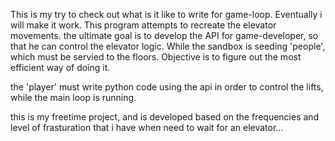This is my try to check out what is it like to write for game-loop. Eventually i will make it work.
This program attempts to recreate the elevator movements. the ultimate goal is to develop the API for
game-developer, so that he can control the elevator logic. While the sandbox is seeding 'people', which
must be servied to the floors. Objective is to figure out the most efficient way of doing it.

the 'player' must write python code using the api in order to control the lifts, while the main loop is running.

this is my freetime project, and is developed based on the frequencies and level of frasturation that i have
when need to wait for an elevator...
